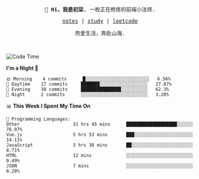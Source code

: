 <p align="center">
  <samp>
    <span><strong>👋 Hi，我是初柒</strong>,</span>
    <span>一枚正在修炼的前端小法师.</span>
  </samp>
</p>

<p align="center">
  <samp>
    <a href="https://www.wolai.com/dec-seven/wyPFvMTwAcD9muc6RMfThB">notes</a> |
    <a href="https://github.com/dec-seven/fe-study">study</a> |
    <a href="https://leetcode.cn/u/dec-seven/">leetcode</a>
  </samp>
</p>
<p align="center">
  <samp>
    <span>热爱生活，奔赴山海.</span>
  </samp>
</p>
<br>

<!--START_SECTION:waka-->
![Code Time](http://img.shields.io/badge/Code%20Time-118%20hrs%2048%20mins-blue)

**I'm a Night 🦉** 

```text
🌞 Morning    4 commits      █░░░░░░░░░░░░░░░░░░░░░░░░   6.56% 
🌆 Daytime    17 commits     ███████░░░░░░░░░░░░░░░░░░   27.87% 
🌃 Evening    38 commits     ███████████████░░░░░░░░░░   62.3% 
🌙 Night      2 commits      ░░░░░░░░░░░░░░░░░░░░░░░░░   3.28%

```


📊 **This Week I Spent My Time On** 

```text
💬 Programming Languages: 
Other                    31 hrs 45 mins      ███████████████████░░░░░░   76.07% 
Vue.js                   5 hrs 53 mins       ███░░░░░░░░░░░░░░░░░░░░░░   14.11% 
JavaScript               3 hrs 38 mins       ██░░░░░░░░░░░░░░░░░░░░░░░   8.71% 
HTML                     12 mins             ░░░░░░░░░░░░░░░░░░░░░░░░░   0.49% 
JSON                     7 mins              ░░░░░░░░░░░░░░░░░░░░░░░░░   0.28%

```


<!--END_SECTION:waka-->

